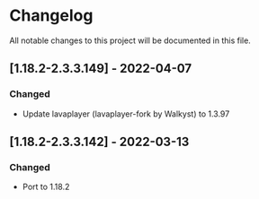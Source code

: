 # Changelog
All notable changes to this project will be documented in this file.

## [1.18.2-2.3.3.149] - 2022-04-07
### Changed
 - Update lavaplayer (lavaplayer-fork by Walkyst) to 1.3.97

## [1.18.2-2.3.3.142] - 2022-03-13
### Changed
 - Port to 1.18.2